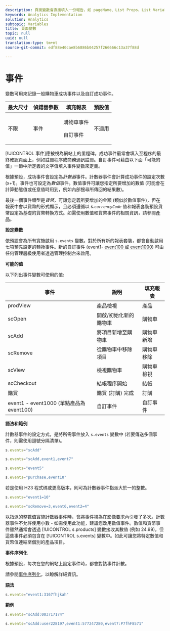 ```yaml
---
description: 頁面變數會直接填入一份報告，如 pageName、List Props、List Variables 等。
keywords: Analytics Implementation
solution: Analytics
subtopic: Variables
title: 頁面變數
topic: null
uuid: null
translation-type: tm+mt
source-git-commit: edf88e40cae8b6886b04257f266666c13a37f88d

---
```




# 事件

 變數可用來記錄一般購物車成功事件以及自訂成功事件。

<!-- 

events.xml

 -->

<table id="table_9EB9D08C80544CD68C4B1A2012440472"> 
 <thead> 
  <tr> 
   <th class="entry"> 最大尺寸 </th> 
   <th class="entry"> 偵錯器參數 </th> 
   <th class="entry"> 填充報表 </th> 
   <th class="entry"> 預設值 </th> 
  </tr> 
 </thead>
 <tbody> 
  <tr> 
   <td> 不限 </td> 
   <td> 事件 </td> 
   <td> <p>購物車事件 </p> <p>自訂事件 </p> </td> 
   <td> 不適用 </td> 
  </tr> 
 </tbody> 
</table>

[!UICONTROL 事件]應被視為網站上的里程碑。成功事件最常會填入至程序的最終確認頁面上，例如註冊程序或商務通訊註冊。自訂事件可藉由以下面「可能的值」一節中所定義的文字值填入事件變數來定義。

根據預設，成功事件會設定為&#x200B;*計數器*&#x200B;事件。計數器事件會計算成功事件的設定次數 (x+1)。事件也可設定為&#x200B;*數值*&#x200B;事件。數值事件可讓您指定所要增加的數值 (可能會在計算動態值或任意值時用到，例如內部搜尋所傳回的結果數)。

最後一個事件類型是&#x200B;*貨幣*，可讓您定義所要增加的金額 (類似於數值事件)，但在報表中會以貨幣的形式顯示，且必須遵循以 s.*`currencyCode`* 值和報表套裝預設貨幣設定為基礎的貨幣轉換方式。如需使用數值和貨幣事件的相關資訊，請參閱[產品](/help/implement/js-implementation/page-variables/page-variables.md)。

**設定變數**

依預設會為所有實施啟用 `s.events` 變數。對於所有新的報表套裝，都會自動啟用七項預先設定的轉換事件。新的自訂事件 (event1- [event100 或 event1000](/help/implement/js-implementation/page-variables/page-variables.md)) 可由任何管理層級使用者透過管理控制台來啟用。

**可能的值**

以下列出事件變數可使用的值: 

| 事件 | 說明 | 填充報表 |
|---|---|---|
| prodView | 產品檢視 | 產品 |
| scOpen | 開啟/初始化新的購物車 | 購物車 |
| scAdd | 將項目新增至購物車 | 購物車新增 |
| scRemove | 從購物車中移除項目 | 購物車移除 |
| scView | 檢視購物車 | 購物車檢視 |
| scCheckout | 結帳程序開始 | 結帳 |
| 購買 | 購買 (訂購) 完成 | 訂購 |
| event1 - event1000 (單點產品為 event100) | 自訂事件 | 自訂事件 |

**語法和範例**

計數器事件的設定方式，是將所需事件放入 `s.events` 變數中 (若要傳送多個事件，則需使用逗號分隔清單)。

```js
s.events="scAdd"
```

```js
s.events="scAdd,event1,event7"
```

```js
s.events="event5"
```

```js
s.events="purchase,event10"
```

若是使用 H23 程式碼或更高版本，則可為計數器事件指派大於一的整數。

```js
s.events="event1=10"
```

```js
s.events="scRemove=3,event6,event2=4"
```

以指派的整數值實施計數器事件時，會將事件視為在影像要求內引發了多次。計數器事件不允許使用小數 - 如需使用此功能，建議您改用數值事件。數值和貨幣事件雖然通常會透過 [!UICONTROL s.products] 變數接收其數值 (例如 24.99)，但這些事件必須包含在 [!UICONTROL s.events] 變數中。如此可讓您將特定數值和貨幣值連結至個別的產品項目。

**事件序列化**

根據預設，每次在您的網站上設定事件時，都會對該事件計數。

請參閱[事件序列化](/help/implement/js-implementation/event-serialization.md)，以瞭解詳細資訊。

**語法**

```js
s.events="event1:3167fhjkah"
```

**範例**

```js
s.events="scAdd:003717174"
```

```js
s.events="scAdd:user228197,event1:577247280,event7:P7fhF8571"
```
